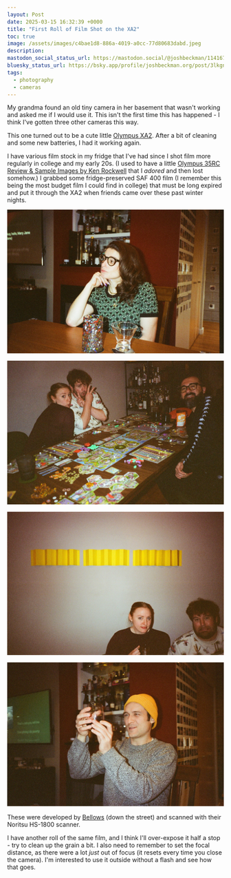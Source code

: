 ```yaml
---
layout: Post
date: 2025-03-15 16:32:39 +0000
title: "First Roll of Film Shot on the XA2"
toc: true
image: /assets/images/c4bae1d8-886a-4019-a0cc-77d80683dabd.jpeg
description: 
mastodon_social_status_url: https://mastodon.social/@joshbeckman/114167652792808461
bluesky_status_url: https://bsky.app/profile/joshbeckman.org/post/3lkgnxw5sfk26
tags:
  - photography
  - cameras
---
```



My grandma found an old tiny camera in her basement that wasn't working and asked me if I would use it. This isn't the first time this has happened - I think I've gotten three other cameras this way.

This one turned out to be a cute little [Olympus XA2](https://casualphotophile.com/2023/05/23/olympus-xa2-point-and-shoot-35mm-film-camera-review/). After a bit of cleaning and some new batteries, I had it working again.

I have various film stock in my fridge that I've had since I shot film more regularly in college and my early 20s. (I used to have a little [Olympus 35RC Review & Sample Images by Ken Rockwell](https://www.kenrockwell.com/olympus/35rc.htm) that I _adored_ and then lost somehow.) I grabbed some fridge-preserved SAF 400 film (I remember this being the most budget film I could find in college) that must be long expired and put it through the XA2 when friends came over these past winter nights.

![Image](/assets/images/c4bae1d8-886a-4019-a0cc-77d80683dabd.jpeg)

![Image](/assets/images/a70d4e33-39bf-418a-940e-0977e8064da8.jpeg)

![Image](/assets/images/e5d1869d-25ea-4681-8968-b3620b017de6.jpeg)

![Image](/assets/images/bb6db991-e5af-466d-a47f-5343a83650e0.jpeg)

These were developed by [Bellows](https://www.bellowsfilmlab.com/) (down the street) and scanned with their  Noritsu HS-1800 scanner.

I have another roll of the same film, and I think I'll over-expose it half a stop - try to clean up the grain a bit. I also need to remember to set the focal distance, as there were a lot _just_ out of focus (it resets every time you close the camera). I'm interested to use it outside without a flash and see how that goes.
